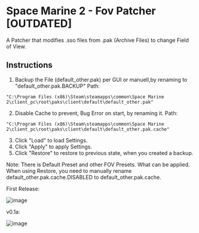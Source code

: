 
# Space Marine 2 - Fov Patcher [OUTDATED]

A Patcher that modifies .sso files from .pak (Archive Files) to change Field of View.




## Instructions

1. Backup the File (default_other.pak) per GUI or manuell,by renaming to "default_other.pak.BACKUP"
Path:
```
"C:\Program Files (x86)\Steam\steamapps\common\Space Marine 2\client_pc\root\paks\client\default\default_other.pak"
```
2. Disable Cache to prevent, Bug Error on start, by renaming it.
Path:
```
"C:\Program Files (x86)\Steam\steamapps\common\Space Marine 2\client_pc\root\paks\client\default\default_other.pak.cache"
```
3. Click "Load" to load Settings.
4. Click "Apply" to apply Settings.
5. Click "Restore" to restore to previous state, when you created a backup.

Note:
There is Default Preset and other FOV Presets. What can be applied.
When using Restore, you need to manually rename default_other.pak.cache.DISABLED to default_other.pak.cache.

First Release:

![image](https://github.com/user-attachments/assets/eae3a232-dd15-4236-aefe-a81a114689fa)


v0.1a:

![image](https://github.com/user-attachments/assets/943e2c05-b295-4341-9c0e-1fb8f873f957)

